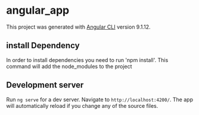 # angular_app

This project was generated with [Angular CLI](https://github.com/angular/angular-cli) version 9.1.12.

## install Dependency

In order to install dependencies you need to run 'npm install'. This command will add the node_modules to the project

## Development server

Run `ng serve` for a dev server. Navigate to `http://localhost:4200/`. The app will automatically reload if you change
any of the source files.

